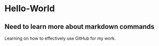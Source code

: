 # Hello-World
## Need to learn more about markdown commands

Learning on how to effectively use GitHub for my work.
